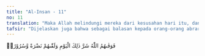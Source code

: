 ```yaml
---
title: "Al-Insan - 11"
no: 11
translation: "Maka Allah melindungi mereka dari kesusahan hari itu, dan memberikan kepada mereka keceriaan dan kegembiraan."
tafsir: "Dijelaskan juga bahwa sebagai balasan kepada orang-orang abrar, Allah memelihara mereka dari kesusahan hari itu dan memberikan kepada mereka keceriaan wajah dan kegembiraan hati. Tampak pada wajah mereka kegembiraan yang berseri-seri sebagai tanda kepuasan hati karena anugerah Allah yang telah mereka terima. Dalam ayat lain, Allah berfirman:\n\nPada hari itu ada wajah-wajah yang berseri-seri, tertawa dan gembira ria. ('Abasa/80: 38-39)"
---
```


فَوَقٰىهُمُ اللّٰهُ شَرَّ ذٰلِكَ الْيَوْمِ وَلَقّٰىهُمْ نَضْرَةً وَّسُرُوْرًاۚ

